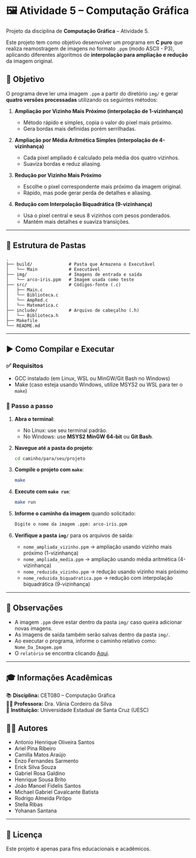 # 🖼️ Atividade 5 – Computação Gráfica

Projeto da disciplina de **Computação Gráfica** – Atividade 5.

Este projeto tem como objetivo desenvolver um programa em **C puro** que realiza reamostragem de imagens no formato `.ppm` (modo ASCII - P3), aplicando diferentes algoritmos de **interpolação para ampliação e redução** da imagem original.

## 🎯 Objetivo

O programa deve ler uma imagem `.ppm` a partir do diretório `img/` e gerar **quatro versões processadas** utilizando os seguintes métodos:

1. **Ampliação por Vizinho Mais Próximo (interpolação de 1-vizinhança)**

   - Método rápido e simples, copia o valor do pixel mais próximo.
   - Gera bordas mais definidas porém serrilhadas.

2. **Ampliação por Média Aritmética Simples (interpolação de 4-vizinhança)**

   - Cada pixel ampliado é calculado pela média dos quatro vizinhos.
   - Suaviza bordas e reduz aliasing.

3. **Redução por Vizinho Mais Próximo**

   - Escolhe o pixel correspondente mais próximo da imagem original.
   - Rápido, mas pode gerar perda de detalhes e aliasing.

4. **Redução com Interpolação Biquadrática (9-vizinhança)**
   - Usa o pixel central e seus 8 vizinhos com pesos ponderados.
   - Mantém mais detalhes e suaviza transições.

---

## 📁 Estrutura de Pastas

```
.
├── build/              # Pasta que Armazena o Executável
│   └── Main            # Executável
├── img/                # Imagens de entrada e saída
│   └── arco-iris.ppm   # Imagem usada como teste
├── src/                # Códigos-fonte (.c)
│   ├── Main.c
│   └── Biblioteca.c
│   └── AmpRed.c
│   └── Matematica.c
├── include/            # Arquivo de cabeçalho (.h)
│   └── Biblioteca.h
├── Makefile
└── README.md
```

---

## ▶️ Como Compilar e Executar

### ✅ Requisitos

- GCC instalado (em Linux, WSL ou MinGW/Git Bash no Windows)
- Make (caso esteja usando Windows, utilize MSYS2 ou WSL para ter o `make`)

### 🧪 Passo a passo

1. **Abra o terminal**:

   - No Linux: use seu terminal padrão.
   - No Windows: use **MSYS2 MinGW 64-bit** ou **Git Bash**.

2. **Navegue até a pasta do projeto**:

   ```bash
   cd caminho/para/seu/projeto
   ```

3. **Compile o projeto com `make`**:

   ```bash
   make
   ```

4. **Execute com `make run`**:

   ```bash
   make run
   ```

5. **Informe o caminho da imagem** quando solicitado:

   ```bash
   Digite o nome da imagem .ppm: arco-iris.ppm
   ```

6. **Verifique a pasta `img/`** para os arquivos de saída:
   - `nome_ampliada_vizinho.ppm` → ampliação usando vizinho mais próximo (1-vizinhança)
   - `nome_ampliada_media.ppm` → ampliação usando média aritmética (4-vizinhança)
   - `nome_reduzida_vizinho.ppm` → redução usando vizinho mais próximo
   - `nome_reduzida_biquadratica.ppm` → redução com interpolação biquadrática (9-vizinhança)

---

## 📝 Observações

- A imagem `.ppm` deve estar dentro da pasta `img/` caso queira adicionar novas imagens.
- As imagens de saída também serão salvas dentro da pasta `img/`.
- Ao executar o programa, informe o caminho relativo como: `Nome_Da_Imagem.ppm`
- O `relatório` se encontra clicando [Aqui](https://github.com/Gabriel-R-Galdino/atividade_5_CG/blob/main/relatorio%20CG.pdf).

---

## 🎓 Informações Acadêmicas

📚 **Disciplina:** CET080 – Computação Gráfica  
👩‍🏫 **Professora:** Dra. Vânia Cordeiro da Silva  
🏫 **Instituição:** Universidade Estadual de Santa Cruz (UESC)


## 👨‍💻 Autores

- Antonio Henrique Oliveira Santos
- Ariel Pina Ribeiro
- Camilla Matos Araújo
- Enzo Fernandes Sarmento
- Erick Silva Souza
- Gabriel Rosa Galdino
- Henrique Sousa Brito
- João Manoel Fidelis Santos
- Michael Gabriel Cavalcante Batista
- Rodrigo Almeida Pirôpo
- Stella Ribas
- Yohanan Santana

---

## 📄 Licença

Este projeto é apenas para fins educacionais e acadêmicos.

